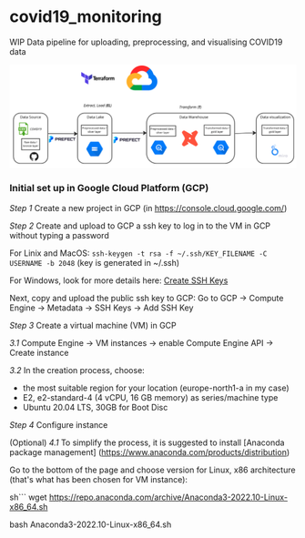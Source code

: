 # covid19_monitoring
WIP Data pipeline for uploading, preprocessing, and visualising COVID19 data 

![Project architecture](images/covid19_monitoring_architecture.png)

### Initial set up in Google Cloud Platform (GCP)

*Step 1* Create a new project in GCP (in https://console.cloud.google.com/)

*Step 2* Create and upload to GCP a ssh key to log in to the VM in GCP without typing a password

For Linix and MacOS: `ssh-keygen -t rsa -f ~/.ssh/KEY_FILENAME -C USERNAME -b 2048` (key is generated in ~/.ssh)

For Windows, look for more details here: [Create SSH Keys](https://cloud.google.com/compute/docs/connect/create-ssh-keys)

Next, copy and upload the public ssh key to GCP: Go to GCP -> Compute Engine -> Metadata -> SSH Keys -> Add SSH Key

*Step 3* Create a virtual machine (VM) in GCP
  
  *3.1* Compute Engine -> VM instances -> enable Compute Engine API -> Create instance
  
  *3.2* In the creation process, choose:
  
  - the most suitable region for your location (europe-north1-a in my case)
  - E2, e2-standard-4 (4 vCPU, 16 GB memory) as series/machine type
  - Ubuntu 20.04 LTS, 30GB for Boot Disc

*Step 4* Configure instance

(Optional) *4.1* To simplify the process, it is suggested to install [Anaconda package management] (https://www.anaconda.com/products/distribution)

Go to the bottom of the page and choose version for Linux, x86 architecture (that's what has been chosen for VM instance):

sh```
wget https://repo.anaconda.com/archive/Anaconda3-2022.10-Linux-x86_64.sh

bash Anaconda3-2022.10-Linux-x86_64.sh
```



